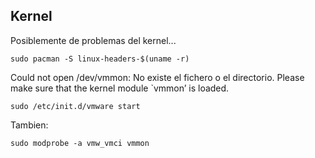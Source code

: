 ## Kernel

Posiblemente de problemas del kernel...

    sudo pacman -S linux-headers-$(uname -r)
 
 Could not open /dev/vmmon: No existe el fichero o el directorio. Please make sure that the kernel module `vmmon’ is loaded.
 
    sudo /etc/init.d/vmware start

Tambien:

    sudo modprobe -a vmw_vmci vmmon
    
   
